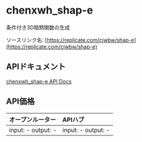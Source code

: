 # chenxwh_shap-e

条件付き3D暗黙関数の生成

ソースリンク名: [https://replicate.com/cjwbw/shap-e](https://replicate.com/cjwbw/shap-e)

## APIドキュメント

[chenxwh_shap-e API Docs](../apis/ja/chenxwh_shap-e.md)

## API価格

| オープンルーター | APIハブ |
|:---|:---|
| input: - output: - | input: - output: - |
